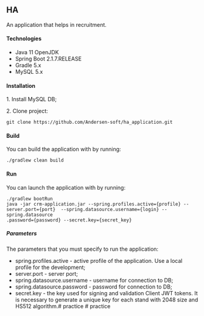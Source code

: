 ## HA
An application that helps in recruitment.

#### Technologies
+ Java 11 OpenJDK
+ Spring Boot 2.1.7.RELEASE
+ Gradle 5.x
+ MySQL 5.x

#### Installation
1\. Install MySQL DB;

2\. Clone project:
```
git clone https://github.com/Andersen-soft/ha_application.git
```
#### Build
You can build the application with by running:
```
./gradlew clean build
```

#### Run
You can launch the application with by running:
```
./gradlew bootRun
java -jar crm-application.jar --spring.profiles.active={profile} --server.port={port}  --spring.datasource.username={login} --spring.datasource
.password={password} --secret.key={secret_key}
```

##### Parameters
The parameters that you must specify to run the application:
+ spring.profiles.active - active profile of the application. Use a local profile for the development;
+ server.port - server port;
+ spring.datasource.username - username for connection to DB;
+ spring.datasource.password - password for connection to DB;
+ secret.key - the key used for signing and validation Client JWT tokens. It is necessary to generate a unique key for each stand with 2048 size and 
 HS512 algorithm.#   p r a c t i c e  
 #   p r a c t i c e  
 